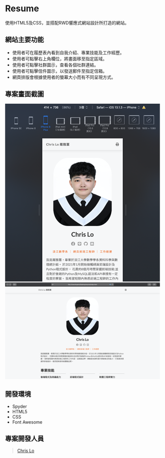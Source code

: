 # Resume

使用HTML5及CSS，並搭配RWD響應式網站設計所打造的網站。

## 網站主要功能

- 使用者可在履歷表內看到自我介紹、專業技能及工作經歷。
- 使用者可點擊右上角欄位，將畫面移至指定區域。
- 使用者可點擊社群圖示，查看各個社群連結。
- 使用者可點擊信件圖示，以發送郵件至指定信箱。
- 網頁排版會根據使用者的螢幕大小而有不同呈現方式。

## 專案畫面截圖
![image](./mobile.png)
![image](./web.png)

## 開發環境

- Spyder
- HTML5
- CSS
- Font Awesome

## 專案開發人員

> [Chris Lo](https://github.com/Chrislo-coding)
